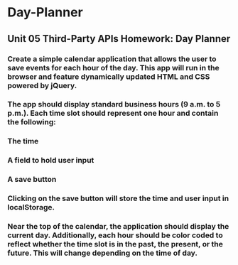 # Day-Planner


## Unit 05 Third-Party APIs Homework: Day Planner


### Create a simple calendar application that allows the user to save events for each hour of the day. This app will run in the browser and feature dynamically updated HTML and CSS powered by jQuery.

### The app should display standard business hours (9 a.m. to 5 p.m.). Each time slot should represent one hour and contain the following:

### The time
### A field to hold user input
### A save button

### Clicking on the save button will store the time and user input in localStorage.

### Near the top of the calendar, the application should display the current day. Additionally, each hour should be color coded to reflect whether the time slot is in the past, the present, or the future. This will change depending on the time of day.
